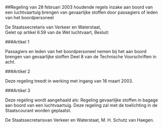 <meta http-equiv='Content-Type' content='text/html; charset=utf-8' />

##Regeling van 28 februari 2003 houdende regels inzake aan boord van een luchtvaartuig brengen van gevaarlijke stoffen door passagiers of leden van het boordpersoneel

De Staatssecretaris van Verkeer en Waterstaat,  
Gelet op artikel 6.59 van de Wet luchtvaart,
Besluit:    

###Artikel 1 

Passagiers en leden van het boordpersoneel nemen bij het aan boord brengen van gevaarlijke stoffen Deel 8 van de Technische Voorschriften in acht. 

###Artikel 2 

Deze regeling treedt in werking met ingang van 16 maart 2003. 

###Artikel 3 

Deze regeling wordt aangehaald als: Regeling gevaarlijke stoffen in bagage aan boord van een luchtvaartuig. 
Deze regeling zal met de toelichting in de Staatscourant worden geplaatst.  

De 
Staatssecretarisvan  Verkeer en Waterstaat,
M. H.  Schutz van Haegen.      
